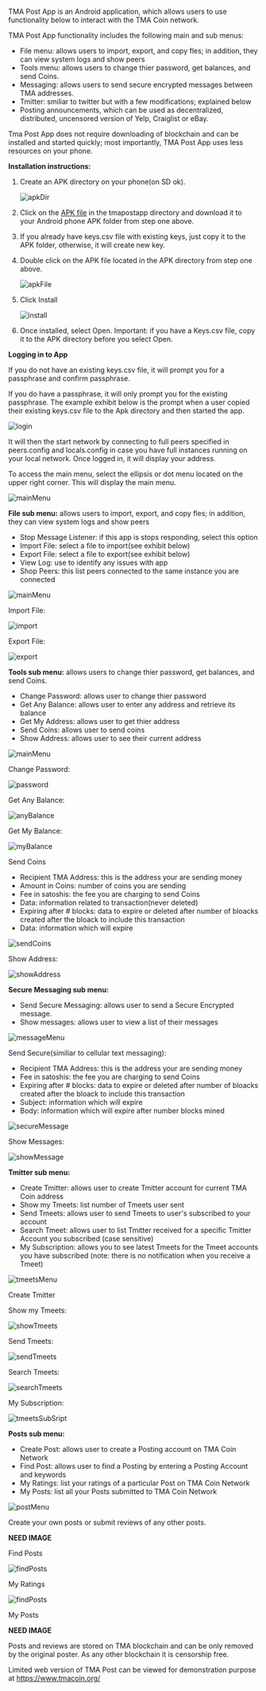 TMA Post App is an Android application, which allows users to use functionality below to interact with the TMA Coin network.

TMA Post App functionality includes the following main and sub menus:

* File menu: allows users to import, export, and copy fles; in addition, they can view system logs and show peers 
* Tools menu: allows users to change thier password, get balances, and send Coins.
* Messaging: allows users to send secure encrypted messages between TMA addresses.
* Tmitter: smiliar to twitter but with a few modifications; explained below
* Posting announcements,  which can be used as decentralized, distributed, uncensored version of Yelp, Craiglist or eBay.

Tma Post App does not require downloading of blockchain and can be installed and started quickly; most importantly, TMA Post App uses less resources on your phone. 

<b>Installation instructions:</b>

1. Create an APK directory on your phone(on SD ok). 

   ![apkDir](https://raw.githubusercontent.com/tmacoin/tmapostapp/master/tmapostapp/images/android1.png)

2. Click on the  [APK file](https://github.com/tmacoin/tmapostapp/tma.apk) in the tmapostapp directory and download it to your Android phone APK folder from step one above.

3. If you already have keys.csv file with existing keys, just copy it to the APK folder, otherwise, it will create new key. 
4. Double click on the APK file located in the APK directory from step one above. 

   ![apkFile](https://raw.githubusercontent.com/tmacoin/tmapost/master/tmapost/images/android2.png)

5. Click Install

   ![install](https://raw.githubusercontent.com/tmacoin/tmapost/master/tmapost/images/android3.png)

6. Once installed, select Open. Important: if you have a Keys.csv file, copy it to the APK directory before you select Open.

<b>Logging in to App</b>

If you do not have an existing keys.csv file, it will prompt  you for a passphrase and confirm passphrase.

If you do have a passphrase, it will only prompt you for the existing passphrase. The example exhibit below is the prompt when a user  copied their existing keys.csv file to the Apk directory and then started the app.

  ![login](https://raw.githubusercontent.com/tmacoin/tmapost/master/tmapost/images/android4.png)

It will then the start network by connecting to full peers specified in peers.config and locals.config in case you have full instances running on your local network. Once logged in, it will display your address.

To access the main menu, select the ellipsis or dot menu located on the upper right corner. This will display the main menu.

  ![mainMenu](https://raw.githubusercontent.com/tmacoin/tmapost/master/tmapost/images/android5.png)



<b>File sub menu:</b> allows users to import, export, and copy fles; in addition, they can view system logs and show peers
* Stop Message Listener: if this app is stops responding, select this option
* Import File: select a file to import(see exhibit below)
* Export File: select a file to export(see exhibit below)
* View Log: use to identify any issues with app
* Shop Peers: this list peers connected to the same instance you are connected
    
![mainMenu](https://raw.githubusercontent.com/tmacoin/tmapost/master/tmapost/images/android8.png)

 Import File:
 
 ![import](https://raw.githubusercontent.com/tmacoin/tmapost/master/tmapost/images/android6.png)


 Export File:
 
 ![export](https://raw.githubusercontent.com/tmacoin/tmapost/master/tmapost/images/android7.png)
 


<b>Tools sub menu:</b> allows users to change thier password, get balances, and send Coins.
* Change Password: allows user to change thier password
* Get Any Balance: allows user to enter any address and retrieve its balance
* Get My Address: allows user to get thier address 
* Send Coins: allows user to send coins
* Show Address: allows user to see their current address

![mainMenu](https://raw.githubusercontent.com/tmacoin/tmapost/master/tmapost/images/android9.png)

 Change Password:
 
 ![password](https://raw.githubusercontent.com/tmacoin/tmapost/master/tmapost/images/android10.png)
 
 Get Any Balance:
 
 ![anyBalance](https://raw.githubusercontent.com/tmacoin/tmapost/master/tmapost/images/android11.png)
 
 Get My Balance:
 
 ![myBalance](https://raw.githubusercontent.com/tmacoin/tmapost/master/tmapost/images/android12.png)
 
 
 Send Coins
* Recipient TMA Address: this is the address your are sending money 
* Amount in Coins: number of coins you are sending
* Fee in satoshis: the fee you are charging to send Coins
* Data: information related to transaction(never deleted)
* Expiring after # blocks: data to expire or deleted after number of bloacks created after the bloack to include this transaction
* Data: information which will expire

 ![sendCoins](https://raw.githubusercontent.com/tmacoin/tmapost/master/tmapost/images/android13.png)

Show Address:

![showAddress](https://raw.githubusercontent.com/tmacoin/tmapost/master/tmapost/images/android14.png)



<b>Secure Messaging sub menu:</b>
* Send Secure Messaging: allows user to send a Secure Encrypted message.
* Show messages: allows user to view a list of their messages

![messageMenu](https://raw.githubusercontent.com/tmacoin/tmapost/master/tmapost/images/android15.png)

Send Secure(similiar to cellular text messaging):
* Recipient TMA Address: this is the address your are sending money 
* Fee in satoshis: the fee you are charging to send Coins
* Expiring after # blocks: data to expire or deleted after number of bloacks created after the bloack to include this transaction
* Subject: information which will expire
* Body: information which will expire after number blocks mined

![secureMessage](https://raw.githubusercontent.com/tmacoin/tmapost/master/tmapost/images/android16.png)

Show Messages:

![showMessage](https://raw.githubusercontent.com/tmacoin/tmapost/master/tmapost/images/android17.png)

<b>Tmitter sub menu:</b>
* Create Tmitter: allows user to create Tmitter account for current TMA Coin address
* Show my Tmeets: list number of Tmeets user sent            
* Send Tmeets: allows user to send Tmeets to user's subscribed to your account
* Search Tmeet: allows user to list Tmitter received for a specific Tmitter Account you subscribed (case sensitive)
* My Subscription: allows you to see latest Tmeets for the Tmeet accounts you have subscribed (note: there is no notification when you receive a Tmeet)

![tmeetsMenu](https://raw.githubusercontent.com/tmacoin/tmapost/master/tmapost/images/android18.png)


Create Tmitter


Show my Tmeets:

![showTmeets](https://raw.githubusercontent.com/tmacoin/tmapost/master/tmapost/images/android19.png)


Send Tmeets:

![sendTmeets](https://raw.githubusercontent.com/tmacoin/tmapost/master/tmapost/images/android20.png)


Search Tmeets:

![searchTmeets](https://raw.githubusercontent.com/tmacoin/tmapost/master/tmapost/images/android21.png)


My Subscription:

![tmeetsSubSript](https://raw.githubusercontent.com/tmacoin/tmapost/master/tmapost/images/android22.png)


<b>Posts sub menu:</b>
* Create Post: allows user to create a Posting account on TMA Coin Network
* Find Post: allows user to find a Posting by entering a Posting Account and keywords        
* My Ratings: list your ratings of a particular Post on TMA Coin Network
* My Posts: list all your Posts submitted to TMA Coin Network

![postMenu](https://raw.githubusercontent.com/tmacoin/tmapost/master/tmapost/images/android23.png)

Create your own posts or submit reviews of any other posts.

<B>NEED IMAGE</B>

Find Posts

![findPosts](https://raw.githubusercontent.com/tmacoin/tmapost/master/tmapost/images/android24.png)

My Ratings

![findPosts](https://raw.githubusercontent.com/tmacoin/tmapost/master/tmapost/images/android25.png)

My Posts

<B>NEED IMAGE</B>






Posts and reviews are stored on TMA blockchain and can be only removed by the original poster. As any other blockchain it is censorship free.

Limited web version of TMA Post can be viewed for demonstration purpose at https://www.tmacoin.org/

